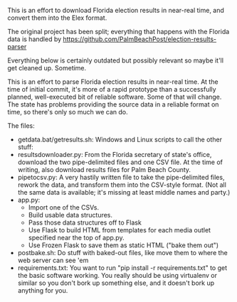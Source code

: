 This is an effort to download Florida election results in near-real time, and convert them into the Elex format.

The original project has been split; everything that happens with the Florida data is handled by https://github.com/PalmBeachPost/election-results-parser

Everything below is certainly outdated but possibly relevant so maybe it'll get cleaned up. Sometime.


This is an effort to parse Florida election results in near-real time. At the time of initial commit, it's more of a rapid prototype than a successfully planned, well-executed bit of reliable software. Some of that will change. The state has problems providing the source data in a reliable format on time, so there's only so much we can do.

The files:
<ul>
<li>getdata.bat/getresults.sh: Windows and Linux scripts to call the other stuff:
<li>resultsdownloader.py: From the Florida secretary of state's office, download the two pipe-delimited files and one CSV file. At the time of writing, also download results files for Palm Beach County.
<li> pipetocsv.py: A very hastily written file to take the pipe-delimited files, rework the data, and transform them into the CSV-style format. (Not all the same data is available; it's missing at least middle names and party.)
<li> app.py:
<ul>
<li>Import one of the CSVs.
<li>Build usable data structures.
<li>Pass those data structures off to Flask
<li>Use Flask to build HTML from templates for each media outlet specified near the top of app.py.
<li>Use Frozen Flask to save them as static HTML ("bake them out")
</ul>
<li> postbake.sh: Do stuff with baked-out files, like move them to where the web server can see 'em
<li> requirements.txt: You want to run "pip install -r requirements.txt" to get the basic software working. You really should be using virtualenv or similar so you don't bork up something else, and it doesn't bork up anything for you.
</ul>
